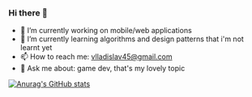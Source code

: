### Hi there 👋

<!--
**vlladislav45/vlladislav45** is a ✨ _special_ ✨ repository because its `README.md` (this file) appears on your GitHub profile

Here are some ideas to get you started:

- 🔭 I’m currently working on ...
- 🌱 I’m currently learning ...
- 👯 I’m looking to collaborate on ...

- 🤔 I’m looking for help with my rpg game
- 💬 Ask me about ...
- 📫 How to reach me: ...
- 😄 Pronouns: ...
- ⚡ Fun fact: ...
-->

- 🔭 I’m currently working on mobile/web applications
- 🌱 I’m currently learning algorithms and design patterns that i'm not learnt yet
- 📫 How to reach me: vlladislav45@gmail.com
- 💬 Ask me about: game dev, that's my lovely topic

[![Anurag's GitHub stats](https://github-readme-stats.vercel.app/api?username=vlladislav45)](https://github.com/vlladislav45/github-readme-stats)
